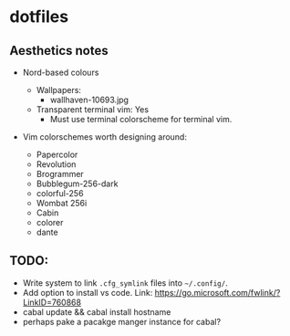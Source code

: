 # dotfiles

## Aesthetics notes

* Nord-based colours
  - Wallpapers:
    * wallhaven-10693.jpg
  - Transparent terminal vim: Yes
    * Must use terminal colorscheme for terminal vim.

* Vim colorschemes worth designing around:
  - Papercolor
  - Revolution
  - Brogrammer
  - Bubblegum-256-dark
  - colorful-256
  - Wombat 256i
  - Cabin
  - colorer
  - dante

## TODO:
* Write system to link `.cfg_symlink` files into `~/.config/`.
* Add option to install vs code. Link: https://go.microsoft.com/fwlink/?LinkID=760868
* cabal update && cabal install hostname
* perhaps pake a pacakge manger instance for cabal?
